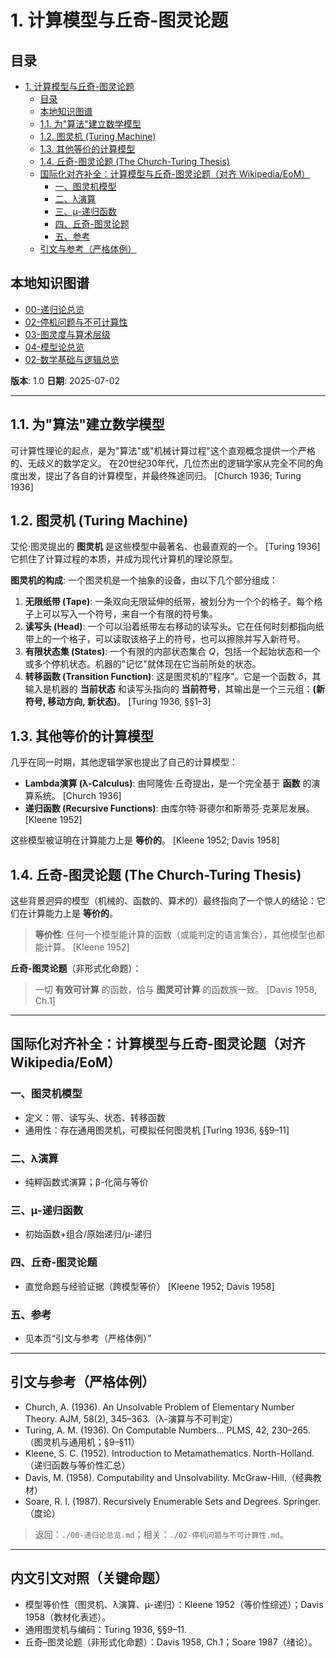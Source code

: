 # 1. 计算模型与丘奇-图灵论题

<!-- 本地目录区块 -->
## 目录

- [1. 计算模型与丘奇-图灵论题](#1-计算模型与丘奇-图灵论题)
  - [目录](#目录)
  - [本地知识图谱](#本地知识图谱)
  - [1.1. 为"算法"建立数学模型](#11-为算法建立数学模型)
  - [1.2. 图灵机 (Turing Machine)](#12-图灵机-turing-machine)
  - [1.3. 其他等价的计算模型](#13-其他等价的计算模型)
  - [1.4. 丘奇-图灵论题 (The Church-Turing Thesis)](#14-丘奇-图灵论题-the-church-turing-thesis)
  - [国际化对齐补全：计算模型与丘奇-图灵论题（对齐 Wikipedia/EoM）](#国际化对齐补全计算模型与丘奇-图灵论题对齐-wikipediaeom)
    - [一、图灵机模型](#一图灵机模型)
    - [二、λ演算](#二λ演算)
    - [三、μ-递归函数](#三μ-递归函数)
    - [四、丘奇-图灵论题](#四丘奇-图灵论题)
    - [五、参考](#五参考)
  - [引文与参考（严格体例）](#引文与参考严格体例)

<!-- 本地知识图谱区块 -->
## 本地知识图谱

- [00-递归论总览](./00-递归论总览.md)
- [02-停机问题与不可计算性](./02-停机问题与不可计算性.md)
- [03-图灵度与算术层级](./03-图灵度与算术层级.md)
- [04-模型论总览](../04-模型论/00-模型论总览.md)
- [02-数学基础与逻辑总览](../00-数学基础与逻辑总览.md)

**版本**: 1.0
**日期**: 2025-07-02

---

## 1.1. 为"算法"建立数学模型

可计算性理论的起点，是为"算法"或"机械计算过程"这个直观概念提供一个严格的、无歧义的数学定义。
在20世纪30年代，几位杰出的逻辑学家从完全不同的角度出发，提出了各自的计算模型，并最终殊途同归。 [Church 1936; Turing 1936]

## 1.2. 图灵机 (Turing Machine)

艾伦·图灵提出的 **图灵机** 是这些模型中最著名、也最直观的一个。 [Turing 1936]
它抓住了计算过程的本质，并成为现代计算机的理论原型。

**图灵机的构成**:
一个图灵机是一个抽象的设备，由以下几个部分组成：

1. **无限纸带 (Tape)**: 一条双向无限延伸的纸带，被划分为一个个的格子。每个格子上可以写入一个符号，来自一个有限的符号集。
2. **读写头 (Head)**: 一个可以沿着纸带左右移动的读写头。它在任何时刻都指向纸带上的一个格子，可以读取该格子上的符号，也可以擦除并写入新符号。
3. **有限状态集 (States)**: 一个有限的内部状态集合 $Q$，包括一个起始状态和一个或多个停机状态。机器的"记忆"就体现在它当前所处的状态。
4. **转移函数 (Transition Function)**: 这是图灵机的"程序"。它是一个函数 $\delta$，其输入是机器的 **当前状态** 和读写头指向的 **当前符号**，其输出是一个三元组：**(新符号, 移动方向, 新状态)**。 [Turing 1936, §§1–3]

## 1.3. 其他等价的计算模型

几乎在同一时期，其他逻辑学家也提出了自己的计算模型：

- **Lambda演算 (λ-Calculus)**: 由阿隆佐·丘奇提出，是一个完全基于 **函数** 的演算系统。 [Church 1936]
- **递归函数 (Recursive Functions)**: 由库尔特·哥德尔和斯蒂芬·克莱尼发展。 [Kleene 1952]

这些模型被证明在计算能力上是 **等价的**。 [Kleene 1952; Davis 1958]

## 1.4. 丘奇-图灵论题 (The Church-Turing Thesis)

这些背景迥异的模型（机械的、函数的、算术的）最终指向了一个惊人的结论：它们在计算能力上是 **等价的**。
> **等价性**: 任何一个模型能计算的函数（或能判定的语言集合），其他模型也都能计算。 [Kleene 1952]

**丘奇-图灵论题**（非形式化命题）：
> 一切 **有效可计算** 的函数，恰与 **图灵可计算** 的函数族一致。 [Davis 1958, Ch.1]

---

## 国际化对齐补全：计算模型与丘奇-图灵论题（对齐 Wikipedia/EoM）

### 一、图灵机模型

- 定义：带、读写头、状态、转移函数
- 通用性：存在通用图灵机，可模拟任何图灵机 [Turing 1936, §§9–11]

### 二、λ演算

- 纯粹函数式演算；β-化简与等价

### 三、μ-递归函数

- 初始函数+组合/原始递归/μ-递归

### 四、丘奇-图灵论题

- 直觉命题与经验证据（跨模型等价） [Kleene 1952; Davis 1958]

### 五、参考

- 见本页“引文与参考（严格体例）”

---

## 引文与参考（严格体例）

- Church, A. (1936). An Unsolvable Problem of Elementary Number Theory. AJM, 58(2), 345–363.（λ-演算与不可判定）
- Turing, A. M. (1936). On Computable Numbers... PLMS, 42, 230–265.（图灵机与通用机；§9–§11）
- Kleene, S. C. (1952). Introduction to Metamathematics. North-Holland.（递归函数与等价性汇总）
- Davis, M. (1958). Computability and Unsolvability. McGraw-Hill.（经典教材）
- Soare, R. I. (1987). Recursively Enumerable Sets and Degrees. Springer.（度论）

> 返回：`./00-递归论总览.md`；相关：`./02-停机问题与不可计算性.md`。

---

## 内文引文对照（关键命题）

- 模型等价性（图灵机、λ演算、μ-递归）：Kleene 1952（等价性综述）；Davis 1958（教材化表述）。
- 通用图灵机与编码：Turing 1936, §§9–11.
- 丘奇–图灵论题（非形式化命题）：Davis 1958, Ch.1；Soare 1987（绪论）。
